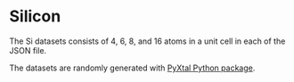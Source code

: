 # Silicon

The Si datasets consists of 4, 6, 8, and 16 atoms in a unit cell in each of the JSON file.

The datasets are randomly generated with [PyXtal Python package](https://github.com/qzhu2017/PyXtal).
